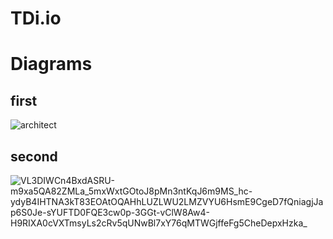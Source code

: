 # TDi.io

# Diagrams 

## first
![architect](https://github.com/WhiteHodok/TDi.io/assets/39564937/72fb5a1c-1774-46b8-a4ea-30d9505b8cec)


## second
![VL3DIWCn4BxdASRU-m9xa5QA82ZMLa_5mxWxtGOtoJ8pMn3ntKqJ6m9MS_hc-ydyB4IHTNA3kT83EOAtOQAHhLUZLWU2LMZVYU6HsmE9CgeD7fQniagjJap6S0Je-sYUFTD0FQE3cw0p-3GGt-vClW8Aw4-H9RIXA0cVXTmsyLs2cRv5qUNwBl7xY76qMTWGjffeFg5CheDepxHzka_](https://github.com/WhiteHodok/TDi.io/assets/39564937/3b0bd55f-1030-4e94-9e42-fe48ec653a2e)

